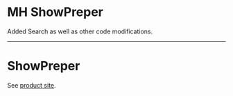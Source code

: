# MH ShowPreper

Added Search as well as other code modifications.

___________________________________________________________________

# ShowPreper 
See [product site](https://abbr.github.io/ShowPreper/).
